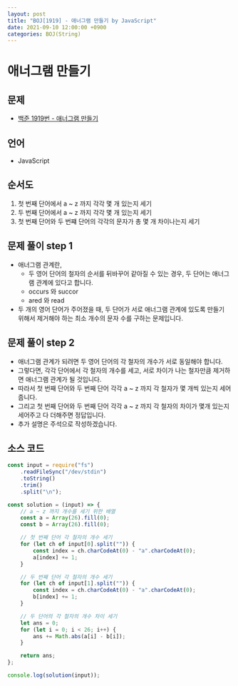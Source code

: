 ```yaml
---
layout: post
title: "BOJ[1919] - 애너그램 만들기 by JavaScript"
date: 2021-09-10 12:00:00 +0900
categories: BOJ(String)
---
```


# 애너그램 만들기

## 문제

- [백준 1919번 - 애너그램 만들기](https://www.acmicpc.net/problem/1919)

## 언어

- JavaScript

## 순서도

1. 첫 번째 단어에서 a ~ z 까지 각각 몇 개 있는지 세기
2. 두 번째 단어에서 a ~ z 까지 각각 몇 개 있는지 세기
3. 첫 번째 단어와 두 번쨰 단어의 각각의 문자가 총 몇 개 차이나는지 세기

## 문제 풀이 step 1

- 애너그램 관계란,
  - 두 영어 단어의 철자의 순서를 뒤바꾸어 같아질 수 있는 경우, 두 단어는 애너그램 관계에 있다고 합니다.
  - occurs 와 succor
  - ared 와 read
- 두 개의 영어 단어가 주어졌을 때, 두 단어가 서로 애너그램 관계에 있도록 만들기 위해서 제거해야 하는 최소 개수의 문자 수를 구하는 문제입니다.

## 문제 풀이 step 2

- 애너그램 관계가 되려면 두 영어 단어의 각 철자의 개수가 서로 동일해야 합니다.
- 그렇다면, 각각 단어에서 각 철자의 개수를 세고, 서로 차이가 나는 철자만큼 제거하면 애너그램 관계가 될 것입니다.
- 따라서 첫 번째 단어와 두 번째 단어 각각 a ~ z 까지 각 철자가 몇 개씩 있는지 세어줍니다.
- 그리고 첫 번째 단어와 두 번째 단어 각각 a ~ z 까지 각 철자의 차이가 몇개 있는지 세어주고 다 더해주면 정답입니다.
- 추가 설명은 주석으로 작성하겠습니다.

## 소스 코드

```javascript
const input = require("fs")
	.readFileSync("/dev/stdin")
	.toString()
	.trim()
	.split("\n");

const solution = (input) => {
	// a ~ z 까지 개수를 세기 위한 배열
	const a = Array(26).fill(0);
	const b = Array(26).fill(0);

	// 첫 번째 단어 각 철자의 개수 세기
	for (let ch of input[0].split("")) {
		const index = ch.charCodeAt(0) - "a".charCodeAt(0);
		a[index] += 1;
	}

	// 두 번째 단어 각 철자의 개수 세기
	for (let ch of input[1].split("")) {
		const index = ch.charCodeAt(0) - "a".charCodeAt(0);
		b[index] += 1;
	}

	// 두 단어의 각 철자의 개수 차이 세기
	let ans = 0;
	for (let i = 0; i < 26; i++) {
		ans += Math.abs(a[i] - b[i]);
	}

	return ans;
};

console.log(solution(input));
```
